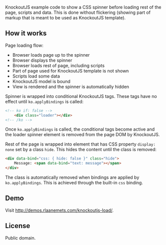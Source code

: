 KnockoutJS example code to show a CSS spinner before loading
rest of the page, scripts and data. This is done without
flickering (showing part of markup that is meant to be used as
KnockoutJS template).

## How it works

Page loading flow:

 * Browser loads page up to the spinner
 * Browser displays the spinner
 * Browser loads rest of page, including scripts
 * Part of page used for KnockoutJS template is not shown
 * Scripts load some data
 * KnockoutJS model is bound
 * View is rendered and the spinner is automatically hidden

Spinner is wrapped into conditional KnockoutJS tags. These tags
have no effect until `ko.applyBindings` is called:

```html
<!-- ko if: false -->
    <div class="loader"></div>
<!-- /ko -->
```

Once `ko.applyBindings` is called, the conditional tags become active
and the loader spinner element is removed from the page DOM by
KnockoutJS.

Rest of the page is wrapped into element that has CSS property
`display: none` set by a class `hide`. This hides the content until
the class is removed:

```html
<div data-bind="css: { hide: false }" class="hide">
    Message: <span data-bind="text: message"></span>
</div>
```

The class is automatically removed when bindings are applied by
`ko.applyBindings`. This is achieved through the built-in `css` binding.

## Demo

Visit <http://demos.rlaanemets.com/knockoutjs-load/>.

## License

Public domain.
